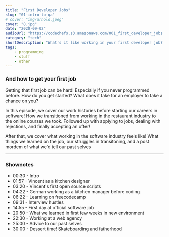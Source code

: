 ```yaml
---
title: "First Developer Jobs"
slug: "01-intro-to-qa"
# cover: "img/arnold.jpeg"
cover: "8.jpg"
date: "2020-09-02"
audioUrl: "https://codechefs.s3.amazonaws.com/001_first_developer_jobs.mp3"
category: "tech"
shortDescription: "What's it like working in your first developer job? German and Vincent discuss their restaurant history background before webdevelopment and how they successfully transitioned into tech!"
tags:
    - programming
    - stuff
    - other
---
```


### And how to get your first job

Getting that first job can be hard! Especially if you never programmed before. How do you get started? What does it take for an employer to take a chance on you?

In this episode, we cover our work histories before starting our careers in software! How we transitioned from working in the restaurant industry to the online courses we took. Followed up with applying to jobs, dealing with rejections, and finally accepting an offer!

After that, we cover what working in the software industry feels like! What things we learned on the job, our struggles in transitoning, and a post mordem of what we'd tell our past selves

<hr>

### Shownotes

- 00:30 - Intro
- 01:57 - Vincent as a kitchen designer
- 03:20 - Vincent's first open source scripts
- 04:22 - German working as a kitchen manager before coding
- 06:22 - Learning on freecodecamp
- 09:31 - Interview hustles
- 14:55 - First day at official software job
- 20:50 - What we learned in first few weeks in new environment
- 22:30 - Working at a web agency
- 25:00 - Advice to our past selves
- 30:00 - Dessert time! Skateboarding and fatherhood

